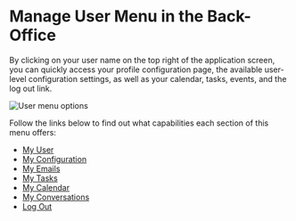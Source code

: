<a id="user-guide-intro-log-in-edit-profile"></a>

# Manage User Menu in the Back-Office

By clicking on your user name on the top right of the application screen, you can quickly access your profile configuration page, the available user-level configuration settings, as well as your calendar, tasks, events, and the log out link.

![User menu options](user/img/getting_started/user_menu/user_menu_new.png)

Follow the links below to find out what capabilities each section of this menu offers:

* [My User](my-user.md#doc-my-user-view-page)
* [My Configuration](my-configuration.md#doc-my-user-configuration-profile)
* [My Emails](my-emails.md#doc-my-oro-emails)
* [My Tasks](../../activities/tasks/index.md#doc-activities-tasks)
* [My Calendar](my-calendar.md#user-guide-calendars-manage)
* [My Conversations](../../activities/conversations/index.md#doc-activities-conversations)
* [Log Out](../application-authentication/log-in-out.md#doc-log-out)
